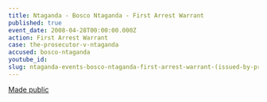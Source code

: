 ```yaml
---
title: Ntaganda - Bosco Ntaganda - First Arrest Warrant
published: true
event_date: 2008-04-28T00:00:00.000Z
action: First Arrest Warrant
case: the-prosecutor-v-ntaganda
accused: bosco-ntaganda
youtube_id:
slug: ntaganda-events-bosco-ntaganda-first-arrest-warrant-(issued-by-pre-trial-chamber-i)
---
```



[Made public](http://www.icc-cpi.int/iccdocs/doc/doc305330.PDF)